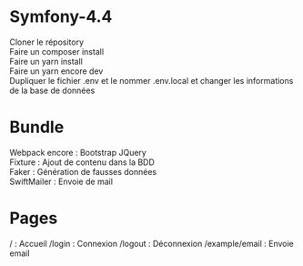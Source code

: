 # Symfony-4.4

Cloner le répository<br/>
Faire un composer install<br/>
Faire un yarn install<br/>
Faire un yarn encore dev<br/>
Dupliquer le fichier .env et le nommer .env.local et changer les informations de la base de données<br/>

# Bundle

Webpack encore : Bootstrap JQuery<br/>
Fixture : Ajout de contenu dans la BDD<br/>
Faker : Génération de fausses données<br/>
SwiftMailer : Envoie de mail<br/>

# Pages

/ : Accueil
/login : Connexion
/logout : Déconnexion
/example/email : Envoie email

